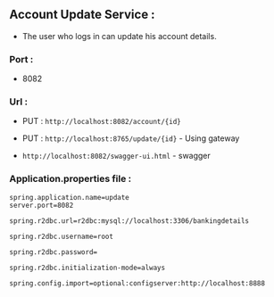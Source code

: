 ## Account Update Service :

* The user who logs in can update his account details.

### Port : 

* 8082

### Url :

* PUT : `http://localhost:8082/account/{id}`

* PUT : `http://localhost:8765/update/{id}` - Using gateway

* `http://localhost:8082/swagger-ui.html` - swagger

### Application.properties file :

```properties
spring.application.name=update
server.port=8082

spring.r2dbc.url=r2dbc:mysql://localhost:3306/bankingdetails

spring.r2dbc.username=root

spring.r2dbc.password=

spring.r2dbc.initialization-mode=always

spring.config.import=optional:configserver:http://localhost:8888
```